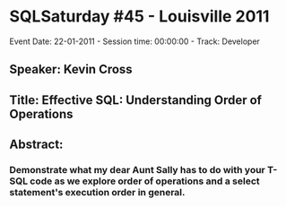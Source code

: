 # SQLSaturday #45 - Louisville 2011
Event Date: 22-01-2011 - Session time: 00:00:00 - Track: Developer
## Speaker: Kevin Cross
## Title: Effective SQL: Understanding Order of Operations
## Abstract:
### Demonstrate what my dear Aunt Sally has to do with your T-SQL code as we explore order of operations and a select statement's execution order in general.
